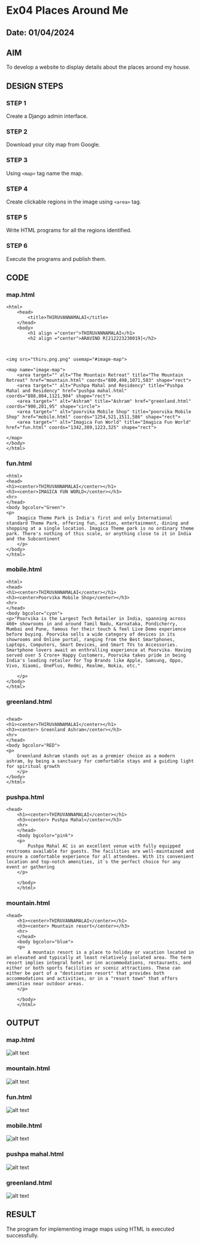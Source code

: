 # Ex04 Places Around Me
## Date: 01/04/2024
## AIM
To develop a website to display details about the places around my house.

## DESIGN STEPS

### STEP 1
Create a Django admin interface.

### STEP 2
Download your city map from Google.

### STEP 3
Using ```<map>``` tag name the map.

### STEP 4
Create clickable regions in the image using ```<area>``` tag.

### STEP 5
Write HTML programs for all the regions identified.

### STEP 6
Execute the programs and publish them.

## CODE

### map.html
```
<html>
    <head>
        <title>THIRUVANNAMALAI</title>
    </head>
    <body>
        <h1 align ="center">THIRUVANNAMALAI</h1>
        <h2 align ="center">ARAVIND R[212223230019]</h2>
   


<img src="thiru.png.png" usemap="#image-map">

<map name="image-map">
    <area target="" alt="The Mountain Retreat" title="The Mountain Retreat" href="mountain.html" coords="800,498,1071,583" shape="rect">
    <area target="" alt="Pushpa Mahal and Residency" title="Pushpa Mahal and Residency" href="pushpa mahal.html" coords="888,804,1121,904" shape="rect">
    <area target="" alt="Ashram" title="Ashram" href="greenland.html" coords="900,281,95" shape="circle">
    <area target="" alt="poorvika Mobile Shop" title="poorvika Mobile Shop" href="mobile.html" coords="1254,521,1511,586" shape="rect">
    <area target="" alt="Imagica Fun World" title="Imagica Fun World" href="fun.html" coords="1342,389,1223,325" shape="rect">

</map>
</body>
</html>
```

### fun.html
```
<html>
<head>
<h1><center>THIRUVANNAMALAI</center></h1>
<h3><center>IMAGICA FUN WORLD</center></h3>
<hr>
</head>
<body bgcolor="Green">
<p>
    Imagica Theme Park is India's first and only International standard Theme Park, offering fun, action, entertainment, dining and shopping at a single location. Imagica Theme park is no ordinary theme park. There's nothing of this scale, or anything close to it in India and the Subcontinent
    </p>
</body>
</html>
```
### mobile.html
```
<html>
<head>
<h1><center>THIRUVANNAMALAI</center></h1>
<h3><center>Poorvika Mobile Shop</center></h3>
<hr>
</head>
<body bgcolor="cyon">
<p>"Poorvika is the Largest Tech Retailer in India, spanning across 460+ showrooms in and around Tamil Nadu, Karnataka, Pondicherry, Mumbai and Pune, famous for their touch & feel Live Demo experience before buying. Poorvika sells a wide category of devices in its showrooms and Online portal, ranging from the Best Smartphones, Laptops, Computers, Smart Devices, and Smart TVs to Accessories. Smartphone lovers await an enthralling experience at Poorvika. Having served over 5 Crore+ Happy Customers, Poorvika takes pride in being India's leading retailer for Top Brands like Apple, Samsung, Oppo, Vivo, Xiaomi, OnePlus, Redmi, Realme, Nokia, etc."

    </p>
</body>
</html>
```
### greenland.html
```

<head>
<h1><center>THIRUVANNAMALAI</center></h1>
<h3><center> Greenland Ashram</center></h3>
<hr>
</head>
<body bgcolor="RED">
<p>
    Greenland Ashram stands out as a premier choice as a modern ashram, by being a sanctuary for comfortable stays and a guiding light for spiritual growth
    </p>
</body>
</html>
```
### pushpa.html
```
<head>
    <h1><center>THIRUVANNAMALAI</center></h1>
    <h3><center> Pushpa Mahal</center></h3>
    <hr>
    </head>
    <body bgcolor="pink">
    <p>
        Pushpa Mahal AC is an excellent venue with fully equipped restrooms available for guests. The facilities are well-maintained and ensure a comfortable experience for all attendees. With its convenient location and top-notch amenities, it`s the perfect choice for any event or gathering
    </p>
       
    </body>
    </html>
```
### mountain.html
```
<head>
    <h1><center>THIRUVANNAMALAI</center></h1>
    <h3><center> Mountain resort</center></h3>
    <hr>
    </head>
    <body bgcolor="blue">
    <p>
        A mountain resort is a place to holiday or vacation located in an elevated and typically at least relatively isolated area. The term resort implies integral hotel or inn accommodations, restaurants, and either or both sports facilities or scenic attractions. These can either be part of a "destination resort" that provides both accommodations and activities, or in a "resort town" that offers amenities near outdoor areas.
    </p>
       
    </body>
    </html>
```
## OUTPUT
### map.html
![alt text](<Screenshot 2024-04-03 110339-1.png>)
### mountain.html
![alt text](<Screenshot 2024-04-03 110423-1.png>)
### fun.html
![alt text](<Screenshot 2024-04-03 110442-1.png>)
### mobile.html
![alt text](<Screenshot 2024-04-03 110452-1.png>)
### pushpa mahal.html
![alt text](<Screenshot 2024-04-03 110506-1.png>)
### greenland.html
![alt text](<Screenshot 2024-04-03 110552-1.png>)

## RESULT
The program for implementing image maps using HTML is executed successfully.
